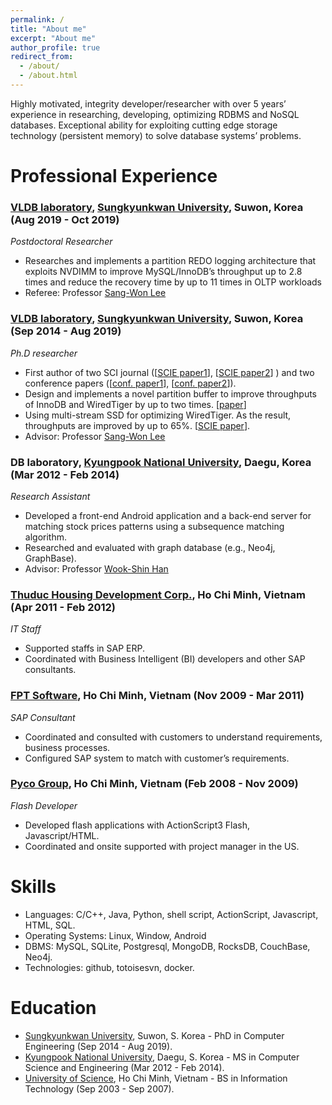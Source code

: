 ```yaml
---
permalink: /
title: "About me"
excerpt: "About me"
author_profile: true
redirect_from: 
  - /about/
  - /about.html
---
```

Highly motivated, integrity developer/researcher with over 5 years’ experience in researching, developing, optimizing RDBMS and NoSQL databases. Exceptional ability for exploiting cutting edge storage technology (persistent memory) to solve database systems’ problems.

# Professional Experience
### [VLDB laboratory](http://flashsql.skku.ac.kr/), [Sungkyunkwan University](http://skku.edu/), Suwon, Korea (Aug 2019 - Oct 2019)
_Postdoctoral Researcher_ 

* Researches and implements a partition REDO logging architecture that exploits NVDIMM to improve MySQL/InnoDB’s throughput up to 2.8 times and reduce the recovery time by up to 11 times in OLTP workloads 
* Referee: Professor [Sang-Won Lee](http://prof.icc.skku.ac.kr/~swlee/)

### [VLDB laboratory](http://flashsql.skku.ac.kr/), [Sungkyunkwan University](http://skku.edu/), Suwon, Korea (Sep 2014 - Aug 2019)
_Ph.D researcher_
*	First author of two SCI journal ([[SCIE paper1](https://www.sciencedirect.com/science/article/pii/S1383762118303102?via%3Dihub#b1)], [[SCIE paper2](http://jise.iis.sinica.edu.tw/JISESearch/pages/View/PaperView.jsf?keyId=167_2231)] ) and two conference papers ([[conf. paper1](https://link.springer.com/chapter/10.1007/978-981-10-6520-0_1)], [[conf. paper2](http://dl.acm.org/citation.cfm?id=3007844)]).
*	Design and implements a novel partition buffer to improve throughputs of InnoDB and WiredTiger by up to two times. [[paper](https://www.sciencedirect.com/science/article/pii/S1383762118303102?via%3Dihub#b1)]
*	Using multi-stream SSD for optimizing WiredTiger. As the result, throughputs are improved by up to 65%. [[SCIE paper](http://jise.iis.sinica.edu.tw/JISESearch/pages/View/PaperView.jsf?keyId=167_2231)].
* Advisor: Professor [Sang-Won Lee](http://prof.icc.skku.ac.kr/~swlee/)

### DB laboratory, [Kyungpook National University](https://en.knu.ac.kr/main/main.htm), Daegu, Korea  (Mar 2012 - Feb 2014)
_Research Assistant_ 
*	Developed a front-end Android application and a back-end server for matching stock prices patterns using a subsequence matching algorithm.
*	Researched and evaluated with graph database (e.g., Neo4j, GraphBase). 
* Advisor: Professor [Wook-Shin Han](https://sites.google.com/a/dblab.postech.ac.kr/postechdblab/home/people/professor-1)

### [Thuduc Housing Development Corp.](http://thuduchouse.vn/), Ho Chi Minh, Vietnam (Apr 2011 - Feb 2012)
_IT Staff_
* Supported staffs in SAP ERP. 
* Coordinated with Business Intelligent (BI) developers and other SAP consultants.

### [FPT Software](https://www.fpt-software.com/), Ho Chi Minh, Vietnam (Nov 2009 - Mar 2011)
_SAP Consultant_
*	Coordinated and consulted with customers to understand requirements, business processes.
*	Configured SAP system to match with customer’s requirements.

### [Pyco Group](https://pycogroup.com/home), Ho Chi Minh, Vietnam (Feb 2008 - Nov 2009)
_Flash Developer_
*	Developed flash applications with ActionScript3 Flash, Javascript/HTML.
*	Coordinated and onsite supported with project manager in the US.

# Skills
*	Languages: C/C++, Java, Python, shell script, ActionScript, Javascript, HTML, SQL.
*	Operating Systems: Linux, Window, Android
*	DBMS: MySQL, SQLite, Postgresql, MongoDB, RocksDB, CouchBase, Neo4j.
*	Technologies: github, totoisesvn, docker.


# Education
- [Sungkyunkwan University](https://www.skku.edu/eng/), Suwon, S. Korea - PhD in Computer Engineering  (Sep 2014 - Aug 2019).
- [Kyungpook National University](https://en.knu.ac.kr/main/main.htm), Daegu, S. Korea  - MS in Computer Science and Engineering (Mar 2012 - Feb 2014).
- [University of Science](https://en.hcmus.edu.vn/), Ho Chi Minh, Vietnam - BS in Information Technology (Sep 2003 - Sep 2007).

